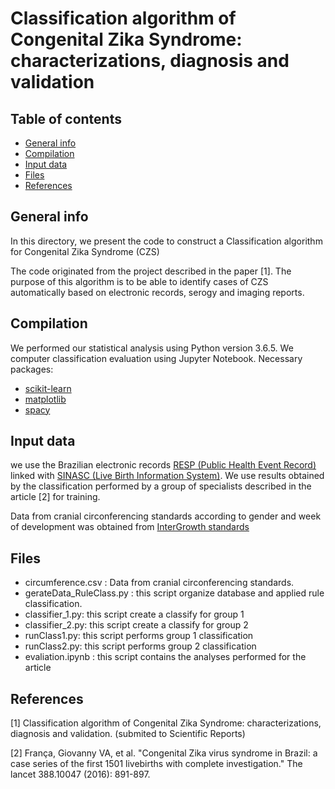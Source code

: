 # Classification algorithm of Congenital Zika Syndrome: characterizations, diagnosis and validation

## Table of contents
* [General info](#general-info)
* [Compilation](#compilation)
* [Input data](#Input-data)
* [Files](#files)
* [References](#references)

## General info
In this directory, we present the code to construct a Classification algorithm for Congenital Zika Syndrome (CZS)

The code originated from the project described in the paper [1]. The purpose of this algorithm is to be able to identify cases of CZS automatically based on electronic records, serogy and imaging reports.

## Compilation
We performed our statistical analysis using Python version 3.6.5.  We computer classification evaluation using Jupyter Notebook.
Necessary packages:
* [scikit-learn](https://scikit-learn.org)
* [matplotlib](https://matplotlib.org)
* [spacy](https://spacy.io)

## Input data

we use the Brazilian electronic records [RESP (Public Health Event Record)](http://www.resp.saude.gov.br) linked with [SINASC (Live Birth Information System)](sinasc.saude.gov.br).
We use results obtained by the classification performed by a group of specialists described in the article [2] for training.

Data from cranial circonferencing standards according to gender and week of development was obtained from [InterGrowth standards](https://intergrowth21.tghn.org)

## Files
 * circumference.csv : Data from cranial circonferencing standards.
 * gerateData_RuleClass.py : this script organize database and applied rule classification.
 * classifier_1.py: this script create a classify for group 1
 * classifier_2.py: this script create a classify for group 2
 * runClass1.py: this script performs group 1 classification
 * runClass2.py: this script performs group 2 classification
 * evaliation.ipynb : this script contains the analyses performed for the article

## References 
[1] Classification algorithm of Congenital Zika Syndrome: characterizations, diagnosis and validation. (submited to Scientific Reports)

[2] França, Giovanny VA, et al. "Congenital Zika virus syndrome in Brazil: a case series of the first 1501 livebirths with complete investigation." The lancet 388.10047 (2016): 891-897.
